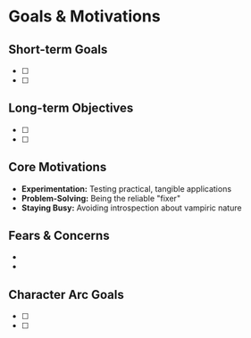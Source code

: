 # Goals & Motivations

## Short-term Goals
- [ ] 
- [ ] 

## Long-term Objectives
- [ ] 
- [ ] 

## Core Motivations
- **Experimentation:** Testing practical, tangible applications
- **Problem-Solving:** Being the reliable "fixer"
- **Staying Busy:** Avoiding introspection about vampiric nature

## Fears & Concerns
- 
- 

## Character Arc Goals
- [ ] 
- [ ] 